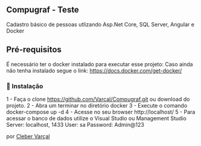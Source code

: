 ## Compugraf - Teste

Cadastro básico de pessoas utlizando Asp.Net Core, SQL Server, Angular e Docker

## Pré-requisitos

É necessário ter o docker instalado para executar esse projeto:
Caso ainda não tenha instalado segue o link: https://docs.docker.com/get-docker/

### 🔧 Instalação

1 - Faça o clone https://github.com/Varcal/Compugraf.git ou download do projeto.
2 - Abra um terminar no diretório docker
3 - Execute o comando docker-compose up -d
4 - Acesse no seu browser http://localhost/
5 - Para acessar o banco de dados utilize o Visual Studio ou Management Studio
Server: localhost, 1433
User: sa
Password: Admin@123


por [Cleber Varçal](https://github.com/varcal)

